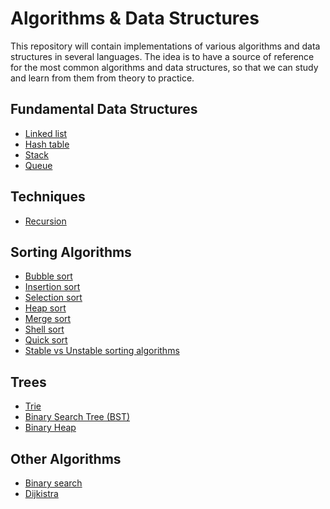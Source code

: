 # Algorithms & Data Structures

This repository will contain implementations of various algorithms and data structures in several languages.
The idea is to have a source of reference for the most common algorithms and data structures, so that we can study and learn from them from theory to practice.


## Fundamental Data Structures

- [Linked list](https://github.com/NelsonBN/algorithms-data-structures-linked-list)
- [Hash table](https://github.com/NelsonBN/algorithms-data-structures-hashtable)
- [Stack](https://github.com/NelsonBN/algorithms-data-structures-stack)
- [Queue](https://github.com/NelsonBN/algorithms-data-structures-queue)



## Techniques
- [Recursion](https://github.com/NelsonBN/algorithms-data-structures-recursion)



## Sorting Algorithms

- [Bubble sort](https://github.com/NelsonBN/algorithms-data-structures-bubble-sort)
- [Insertion sort](https://github.com/NelsonBN/algorithms-data-structures-insertion-sort)
- [Selection sort](https://github.com/NelsonBN/algorithms-data-structures-selection-sort)
- [Heap sort](https://github.com/NelsonBN/algorithms-data-structures-heap-sort)
- [Merge sort](https://github.com/NelsonBN/algorithms-data-structures-merge-sort)
- [Shell sort](https://github.com/NelsonBN/algorithms-data-structures-shell-sort)
- [Quick sort](https://github.com/NelsonBN/algorithms-data-structures-quick-sort)
- [Stable vs Unstable sorting algorithms](https://github.com/NelsonBN/algorithms-data-structures-stable-vs-unstable-sort-algos)



## Trees

- [Trie](https://github.com/NelsonBN/algorithms-data-structures-trie)
- [Binary Search Tree (BST)](https://github.com/NelsonBN/algorithms-data-structures-binary-search-tree)
- [Binary Heap](https://github.com/NelsonBN/algorithms-data-structures-binary-heap)



## Other Algorithms

- [Binary search](https://github.com/NelsonBN/algorithms-data-structures-binary-search)
- [Dijkistra](https://github.com/NelsonBN/algorithms-data-structures-dijkistra)
